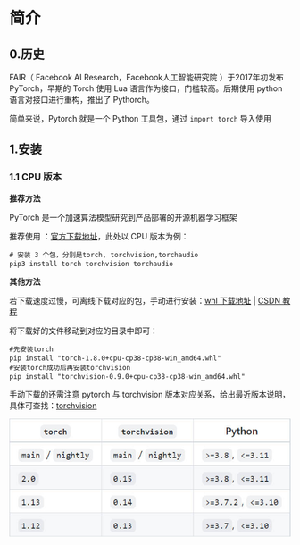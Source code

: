# 简介

## 0.历史

FAIR（ Facebook AI Research，Facebook人工智能研究院 ）于2017年初发布 PyTorch，早期的 Torch 使用 Lua 语言作为接口，门槛较高。后期使用 python 语言对接口进行重构，推出了 Pythorch。

简单来说，Pytorch 就是一个 Python 工具包，通过 `import torch` 导入使用

## 1.安装

### 1.1 CPU 版本

**推荐方法**

PyTorch 是一个加速算法模型研究到产品部署的开源机器学习框架

推荐使用 ：[官方下载地址](https://pytorch.org/get-started/locally/)，此处以 CPU 版本为例：

```shell
# 安装 3 个包，分别是torch, torchvision,torchaudio
pip3 install torch torchvision torchaudio
```

**其他方法**

若下载速度过慢，可离线下载对应的包，手动进行安装：[whl 下载地址](https://download.pytorch.org/whl/torch_stable.html) | [CSDN 教程](https://blog.csdn.net/qq_51983316/article/details/128038963?spm=1001.2101.3001.6650.2&utm_medium=distribute.pc_relevant.none-task-blog-2%7Edefault%7ECTRLIST%7ERate-2-128038963-blog-121309063.pc_relevant_landingrelevant&depth_1-utm_source=distribute.pc_relevant.none-task-blog-2%7Edefault%7ECTRLIST%7ERate-2-128038963-blog-121309063.pc_relevant_landingrelevant&utm_relevant_index=5)

将下载好的文件移动到对应的目录中即可：

```shell
#先安装torch
pip install "torch-1.8.0+cpu-cp38-cp38-win_amd64.whl"
#安装torch成功后再安装torchvision
pip install "torchvision-0.9.0+cpu-cp38-cp38-win_amd64.whl"
```

手动下载的还需注意 pytorch 与 torchvision 版本对应关系，给出最近版本说明，具体可查找：[torchvision](https://github.com/pytorch/vision)

![](img/01.jpg)

